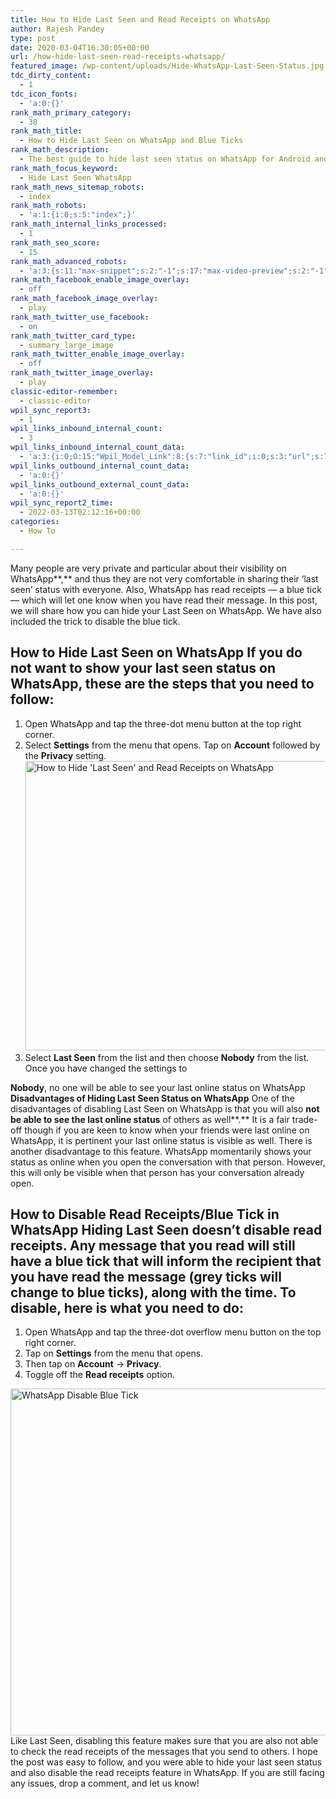```yaml
---
title: How to Hide Last Seen and Read Receipts on WhatsApp
author: Rajesh Pandey
type: post
date: 2020-03-04T16:30:05+00:00
url: /how-hide-last-seen-read-receipts-whatsapp/
featured_image: /wp-content/uploads/Hide-WhatsApp-Last-Seen-Status.jpg
tdc_dirty_content:
  - 1
tdc_icon_fonts:
  - 'a:0:{}'
rank_math_primary_category:
  - 38
rank_math_title:
  - How to Hide Last Seen on WhatsApp and Blue Ticks
rank_math_description:
  - The best guide to hide last seen status on WhatsApp for Android and iPhone. We have also shared how you can disable the blue tick or read receipts.
rank_math_focus_keyword:
  - Hide Last Seen WhatsApp
rank_math_news_sitemap_robots:
  - index
rank_math_robots:
  - 'a:1:{i:0;s:5:"index";}'
rank_math_internal_links_processed:
  - 1
rank_math_seo_score:
  - 15
rank_math_advanced_robots:
  - 'a:3:{s:11:"max-snippet";s:2:"-1";s:17:"max-video-preview";s:2:"-1";s:17:"max-image-preview";s:5:"large";}'
rank_math_facebook_enable_image_overlay:
  - off
rank_math_facebook_image_overlay:
  - play
rank_math_twitter_use_facebook:
  - on
rank_math_twitter_card_type:
  - summary_large_image
rank_math_twitter_enable_image_overlay:
  - off
rank_math_twitter_image_overlay:
  - play
classic-editor-remember:
  - classic-editor
wpil_sync_report3:
  - 1
wpil_links_inbound_internal_count:
  - 3
wpil_links_inbound_internal_count_data:
  - 'a:3:{i:0;O:15:"Wpil_Model_Link":8:{s:7:"link_id";i:0;s:3:"url";s:71:"https://www.technetguide.com/how-hide-last-seen-read-receipts-whatsapp/";s:4:"host";s:16:"technetguide.com";s:8:"internal";b:1;s:4:"post";O:15:"Wpil_Model_Post":9:{s:2:"id";s:4:"1503";s:5:"title";N;s:4:"type";s:4:"post";s:6:"status";N;s:7:"content";N;s:5:"links";N;s:4:"slug";N;s:6:"clicks";N;s:8:"position";N;}s:6:"anchor";s:16:"Last Seen Status";s:15:"added_by_plugin";b:0;s:8:"location";s:7:"content";}i:1;O:15:"Wpil_Model_Link":8:{s:7:"link_id";i:0;s:3:"url";s:71:"https://www.technetguide.com/how-hide-last-seen-read-receipts-whatsapp/";s:4:"host";s:16:"technetguide.com";s:8:"internal";b:1;s:4:"post";O:15:"Wpil_Model_Post":9:{s:2:"id";s:4:"2525";s:5:"title";N;s:4:"type";s:4:"post";s:6:"status";N;s:7:"content";N;s:5:"links";N;s:4:"slug";N;s:6:"clicks";N;s:8:"position";N;}s:6:"anchor";s:15:"WhatsApp Status";s:15:"added_by_plugin";b:0;s:8:"location";s:7:"content";}i:2;O:15:"Wpil_Model_Link":8:{s:7:"link_id";i:0;s:3:"url";s:71:"https://www.technetguide.com/how-hide-last-seen-read-receipts-whatsapp/";s:4:"host";s:16:"technetguide.com";s:8:"internal";b:1;s:4:"post";O:15:"Wpil_Model_Post":9:{s:2:"id";s:4:"2821";s:5:"title";N;s:4:"type";s:4:"post";s:6:"status";N;s:7:"content";N;s:5:"links";N;s:4:"slug";N;s:6:"clicks";N;s:8:"position";N;}s:6:"anchor";s:27:"normally only seen by users";s:15:"added_by_plugin";b:0;s:8:"location";s:7:"content";}}'
wpil_links_outbound_internal_count_data:
  - 'a:0:{}'
wpil_links_outbound_external_count_data:
  - 'a:0:{}'
wpil_sync_report2_time:
  - 2022-03-13T02:12:16+00:00
categories:
  - How To

---
```

Many people are very private and particular about their visibility on WhatsApp**,** and thus they are not very comfortable in sharing their &#8216;last seen&#8217; status with everyone. Also, WhatsApp has read receipts &#8212; a blue tick &#8212; which will let one know when you have read their message. In this post, we will share how you can hide your Last Seen on WhatsApp. We have also included the trick to disable the blue tick. 

## **How to Hide Last Seen on WhatsApp** If you do not want to show your last seen status on WhatsApp, these are the steps that you need to follow: 

  1. Open WhatsApp and tap the three-dot menu button at the top right corner.
  2. Select **Settings** from the menu that opens. Tap on **Account** followed by the **Privacy** setting.<img decoding="async" loading="lazy" class="aligncenter wp-image-1516 size-large" title="How to Hide 'Last Seen' and Read Receipts on WhatsApp" src="https://www.technetguide.com/wp-content/uploads/Disable-Last-Seen-Status-WhatsApp-600x463.png" alt="How to Hide 'Last Seen' and Read Receipts on WhatsApp" width="600" height="463" srcset="https://www.technetguide.com/wp-content/uploads/Disable-Last-Seen-Status-WhatsApp-600x463.png 600w, https://www.technetguide.com/wp-content/uploads/Disable-Last-Seen-Status-WhatsApp-300x231.png 300w, https://www.technetguide.com/wp-content/uploads/Disable-Last-Seen-Status-WhatsApp-768x592.png 768w, https://www.technetguide.com/wp-content/uploads/Disable-Last-Seen-Status-WhatsApp-1536x1185.png 1536w, https://www.technetguide.com/wp-content/uploads/Disable-Last-Seen-Status-WhatsApp-696x537.png 696w, https://www.technetguide.com/wp-content/uploads/Disable-Last-Seen-Status-WhatsApp-1068x824.png 1068w, https://www.technetguide.com/wp-content/uploads/Disable-Last-Seen-Status-WhatsApp-545x420.png 545w, https://www.technetguide.com/wp-content/uploads/Disable-Last-Seen-Status-WhatsApp.png 1980w" sizes="(max-width: 600px) 100vw, 600px" /> 
  3. Select **Last Seen** from the list and then choose **Nobody** from the list. Once you have changed the settings to 

**Nobody**, no one will be able to see your last online status on WhatsApp **Disadvantages of Hiding Last Seen Status on WhatsApp** One of the disadvantages of disabling Last Seen on WhatsApp is that you will also **not be able to see the last online status** of others as well**.** It is a fair trade-off though if you are keen to know when your friends were last online on WhatsApp, it is pertinent your last online status is visible as well. There is another disadvantage to this feature. WhatsApp momentarily shows your status as online when you open the conversation with that person. However, this will only be visible when that person has your conversation already open. 

## **How to Disable Read Receipts/Blue Tick in WhatsApp** Hiding Last Seen doesn&#8217;t disable read receipts. Any message that you read will still have a blue tick that will inform the recipient that you have read the message (grey ticks will change to blue ticks), along with the time. To disable, here is what you need to do: 

  1. Open WhatsApp and tap the three-dot overflow menu button on the top right corner.
  2. Tap on **Settings** from the menu that opens.
  3. Then tap on **Account** -> **Privacy**.
  4. Toggle off the **Read receipts** option.

<img decoding="async" loading="lazy" class="aligncenter wp-image-1514 size-large" title="How to Hide 'Last Seen' and Read Receipts on WhatsApp" src="https://www.technetguide.com/wp-content/uploads/WhatsApp-Disable-Blue-Tick-600x555.png" alt="WhatsApp Disable Blue Tick" width="600" height="555" srcset="https://www.technetguide.com/wp-content/uploads/WhatsApp-Disable-Blue-Tick-600x555.png 600w, https://www.technetguide.com/wp-content/uploads/WhatsApp-Disable-Blue-Tick-300x277.png 300w, https://www.technetguide.com/wp-content/uploads/WhatsApp-Disable-Blue-Tick-768x710.png 768w, https://www.technetguide.com/wp-content/uploads/WhatsApp-Disable-Blue-Tick-1536x1420.png 1536w, https://www.technetguide.com/wp-content/uploads/WhatsApp-Disable-Blue-Tick-696x643.png 696w, https://www.technetguide.com/wp-content/uploads/WhatsApp-Disable-Blue-Tick-1068x987.png 1068w, https://www.technetguide.com/wp-content/uploads/WhatsApp-Disable-Blue-Tick-454x420.png 454w, https://www.technetguide.com/wp-content/uploads/WhatsApp-Disable-Blue-Tick.png 1920w" sizes="(max-width: 600px) 100vw, 600px" /> Like Last Seen, disabling this feature makes sure that you are also not able to check the read receipts of the messages that you send to others. I hope the post was easy to follow, and you were able to hide your last seen status and also disable the read receipts feature in WhatsApp. If you are still facing any issues, drop a comment, and let us know!